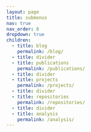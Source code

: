 ```yaml
---
layout: page
title: submenus
nav: true
nav_order: 8
dropdown: true
children:
  - title: blog
    permalink: /blog/
  - title: divider
  - title: publications
    permalink: /publications/
  - title: divider
  - title: projects
    permalink: /projects/
  - title: divider
  - title: repositories
    permalink: /repositories/
  - title: divider
  - title: analysis
    permalink: /analysis/
---
```

